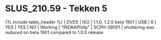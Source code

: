 # SLUS_210.59 - Tekken 5

{% include table_header %}
| DVD5 | ISO | 1.1.0, 1.2.0 beta 1901 | USB | 6 | YES | YES | NO | Working | "INDRAPhilip" | SCPH-39001 | shuttering was reduced on beta 1901 compared to 1.0.0 release 
